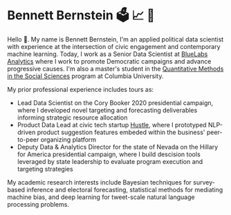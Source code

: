 # Bennett Bernstein 🗳️ 📈 🔵

Hello 👋. My name is Bennett Bernstein, I'm an applied political data scientist with experience at the intersection of civic engagement and contemporary machine learning. Today, I work as a Senior Data Scientist at [BlueLabs Analytics](https://bluelabs.com/) where I work to promote Democratic campaigns and advance progressive causes. I'm also a master's student in the [Quantitative Methods in the Social Sciences](https://www.qmss.columbia.edu/) program at Columbia University. 

My prior professional experience includes tours as:
- Lead Data Scientist on the Cory Booker 2020 presidential campaign, where I developed novel targeting and forecasting deliverables informing strategic resource allocation
- Product Data Lead at civic tech startup [Hustle](https://hustle.com/), where I prototyped NLP-driven product suggestion features embeded within the business' peer-to-peer organizing platform
- Deputy Data & Analytics Director for the state of Nevada on the Hillary for America presidential campaign, where I build descision tools leveraged by state leadership to evaluate program execution and targeting strategies

My academic research interests include Bayesian techniques for survey-based inference and electoral forecasting, statistical methods for mediating machine bias, and deep learning for tweet-scale natural language processing problems.
